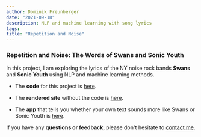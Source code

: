 ```yaml
---
author: Dominik Freunberger
date: "2021-09-18"
description: NLP and machine learning with song lyrics
tags:
title: "Repetition and Noise"
---
```


### Repetition and Noise: The Words of Swans and Sonic Youth

In this project, I am exploring the lyrics of the NY noise rock bands __Swans__ and __Sonic Youth__ using NLP  and machine learning methods.

- The __code__ for this project is [here](https://github.com/dmnkfr/sonic_youth/blob/main/sy_swans.Rmd).

- The __rendered site__ without the code is [here](https://dmnkfr.github.io/sonic_youth/).

- The __app__ that tells you whether your own text sounds more like Swans or Sonic Youth is [here](https://dmnkfr.shinyapps.io/Swans_Sonic_Youth/).

If you have any __questions or feedback__, please don't hesitate to [contact me](https://dmnkfr.netlify.app/).